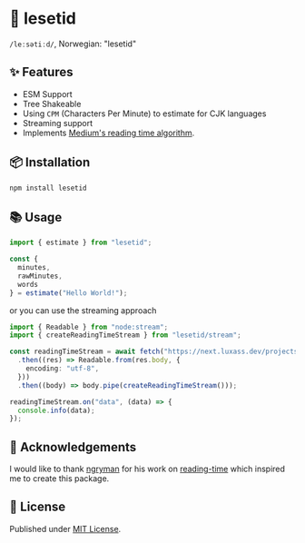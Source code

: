 # 📖 lesetid

`/leːsətiːd/`, Norwegian: "lesetid"

## ✨ Features

- ESM Support
- Tree Shakeable
- Using `CPM` (Characters Per Minute) to estimate for CJK languages
- Streaming support
- Implements [Medium's reading time algorithm](https://help.medium.com/hc/en-us/articles/214991667-Read-time).

## 📦 Installation

```sh
npm install lesetid
```

## 📚 Usage

```ts
import { estimate } from "lesetid";

const {
  minutes,
  rawMinutes,
  words
} = estimate("Hello World!");
```

or you can use the streaming approach

```ts
import { Readable } from "node:stream";
import { createReadingTimeStream } from "lesetid/stream";

const readingTimeStream = await fetch("https://next.luxass.dev/projects/eslint-config/raw")
  .then((res) => Readable.from(res.body, {
    encoding: "utf-8",
  }))
  .then((body) => body.pipe(createReadingTimeStream()));

readingTimeStream.on("data", (data) => {
  console.info(data);
});
```

## 🙌 Acknowledgements

I would like to thank [ngryman](https://github.com/ngryman) for his work on [reading-time](https://github.com/ngryman/reading-time) which inspired me to create this package.

## 📄 License

Published under [MIT License](./LICENSE).
